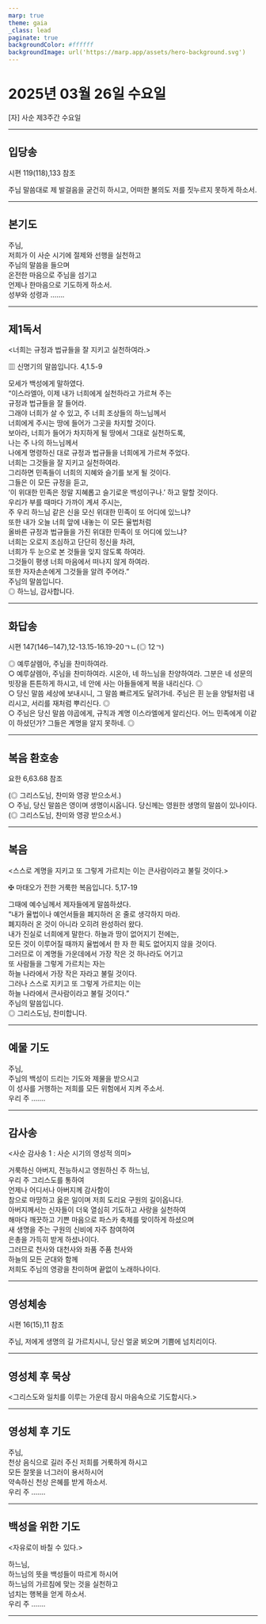 ```yaml
---
marp: true
theme: gaia
_class: lead
paginate: true
backgroundColor: #ffffff
backgroundImage: url('https://marp.app/assets/hero-background.svg')
---
```


# 2025년 03월 26일 수요일

[자] 사순 제3주간 수요일  




---

## 입당송

시편 119(118),133 참조

주님 말씀대로 제 발걸음을 굳건히 하시고, 어떠한 불의도 저를 짓누르지 못하게 하소서.  
  


---

## 본기도

주님,  
저희가 이 사순 시기에 절제와 선행을 실천하고  
주님의 말씀을 들으며  
온전한 마음으로 주님을 섬기고  
언제나 한마음으로 기도하게 하소서.  
성부와 성령과 …….  
  


---

## 제1독서

<너희는 규정과 법규들을 잘 지키고 실천하여라.>

▥ 신명기의 말씀입니다. 4,1.5-9

모세가 백성에게 말하였다.  
“이스라엘아, 이제 내가 너희에게 실천하라고 가르쳐 주는  
규정과 법규들을 잘 들어라.  
그래야 너희가 살 수 있고, 주 너희 조상들의 하느님께서  
너희에게 주시는 땅에 들어가 그곳을 차지할 것이다.  
보아라, 너희가 들어가 차지하게 될 땅에서 그대로 실천하도록,  
나는 주 나의 하느님께서  
나에게 명령하신 대로 규정과 법규들을 너희에게 가르쳐 주었다.  
너희는 그것들을 잘 지키고 실천하여라.  
그리하면 민족들이 너희의 지혜와 슬기를 보게 될 것이다.  
그들은 이 모든 규정을 듣고,  
‘이 위대한 민족은 정말 지혜롭고 슬기로운 백성이구나.’ 하고 말할 것이다.  
우리가 부를 때마다 가까이 계셔 주시는,  
주 우리 하느님 같은 신을 모신 위대한 민족이 또 어디에 있느냐?  
또한 내가 오늘 너희 앞에 내놓는 이 모든 율법처럼  
올바른 규정과 법규들을 가진 위대한 민족이 또 어디에 있느냐?  
너희는 오로지 조심하고 단단히 정신을 차려,  
너희가 두 눈으로 본 것들을 잊지 않도록 하여라.  
그것들이 평생 너희 마음에서 떠나지 않게 하여라.  
또한 자자손손에게 그것들을 알려 주어라.”  
주님의 말씀입니다.  
◎ 하느님, 감사합니다.  
  


---

## 화답송

시편 147(146─147),12-13.15-16.19-20ㄱㄴ(◎ 12ㄱ)

◎ 예루살렘아, 주님을 찬미하여라.  
○ 예루살렘아, 주님을 찬미하여라. 시온아, 네 하느님을 찬양하여라. 그분은 네 성문의 빗장을 튼튼하게 하시고, 네 안에 사는 아들들에게 복을 내리신다. ◎  
○ 당신 말씀 세상에 보내시니, 그 말씀 빠르게도 달려가네. 주님은 흰 눈을 양털처럼 내리시고, 서리를 재처럼 뿌리신다. ◎  
○ 주님은 당신 말씀 야곱에게, 규칙과 계명 이스라엘에게 알리신다. 어느 민족에게 이같이 하셨던가? 그들은 계명을 알지 못하네. ◎  
  


---

## 복음 환호송

요한 6,63.68 참조

(◎ 그리스도님, 찬미와 영광 받으소서.)  
○ 주님, 당신 말씀은 영이며 생명이시옵니다. 당신께는 영원한 생명의 말씀이 있나이다.  
(◎ 그리스도님, 찬미와 영광 받으소서.)  
  


---

## 복음

<스스로 계명을 지키고 또 그렇게 가르치는 이는 큰사람이라고 불릴 것이다.>

✠ 마태오가 전한 거룩한 복음입니다. 5,17-19

그때에 예수님께서 제자들에게 말씀하셨다.  
“내가 율법이나 예언서들을 폐지하러 온 줄로 생각하지 마라.  
폐지하러 온 것이 아니라 오히려 완성하러 왔다.  
내가 진실로 너희에게 말한다. 하늘과 땅이 없어지기 전에는,  
모든 것이 이루어질 때까지 율법에서 한 자 한 획도 없어지지 않을 것이다.  
그러므로 이 계명들 가운데에서 가장 작은 것 하나라도 어기고  
또 사람들을 그렇게 가르치는 자는  
하늘 나라에서 가장 작은 자라고 불릴 것이다.  
그러나 스스로 지키고 또 그렇게 가르치는 이는  
하늘 나라에서 큰사람이라고 불릴 것이다.”  
주님의 말씀입니다.  
◎ 그리스도님, 찬미합니다.  
  


---

## 예물 기도

주님,  
주님의 백성이 드리는 기도와 제물을 받으시고  
이 성사를 거행하는 저희를 모든 위험에서 지켜 주소서.  
우리 주 …….  
  


---

## 감사송

<사순 감사송 1 : 사순 시기의 영성적 의미>

거룩하신 아버지, 전능하시고 영원하신 주 하느님,  
우리 주 그리스도를 통하여  
언제나 어디서나 아버지께 감사함이  
참으로 마땅하고 옳은 일이며 저희 도리요 구원의 길이옵니다.  
아버지께서는 신자들이 더욱 열심히 기도하고 사랑을 실천하여  
해마다 깨끗하고 기쁜 마음으로 파스카 축제를 맞이하게 하셨으며  
새 생명을 주는 구원의 신비에 자주 참여하여  
은총을 가득히 받게 하셨나이다.  
그러므로 천사와 대천사와 좌품 주품 천사와  
하늘의 모든 군대와 함께  
저희도 주님의 영광을 찬미하며 끝없이 노래하나이다.  
  


---

## 영성체송

시편 16(15),11 참조

주님, 저에게 생명의 길 가르치시니, 당신 얼굴 뵈오며 기쁨에 넘치리이다.  
  


---

## 영성체 후 묵상

<그리스도와 일치를 이루는 가운데 잠시 마음속으로 기도합시다.>  


---

## 영성체 후 기도

주님,  
천상 음식으로 길러 주신 저희를 거룩하게 하시고  
모든 잘못을 너그러이 용서하시어  
약속하신 천상 은혜를 받게 하소서.  
우리 주 …….  
  


---

## 백성을 위한 기도

<자유로이 바칠 수 있다.>

하느님,  
하느님의 뜻을 백성들이 따르게 하시어  
하느님의 가르침에 맞는 것을 실천하고  
넘치는 행복을 얻게 하소서.  
우리 주 …….  
  


---